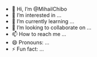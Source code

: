 - 👋 Hi, I’m @MihailChibo
- 👀 I’m interested in ...
- 🌱 I’m currently learning ...
- 💞️ I’m looking to collaborate on ...
- 📫 How to reach me ...
- 😄 Pronouns: ...
- ⚡ Fun fact: ...

<!---
MihailChibo/MihailChibo is a ✨ special ✨ repository because its `README.md` (this file) appears on your GitHub profile.
You can click the Preview link to take a look at your changes.
--->
